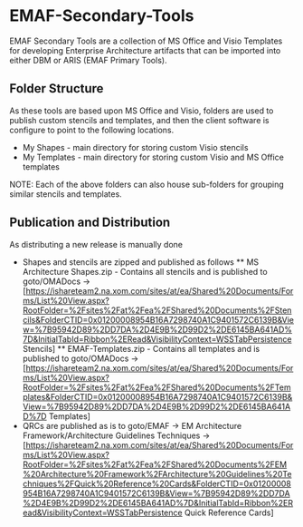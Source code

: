 # EMAF-Secondary-Tools
EMAF Secondary Tools are a collection of MS Office and Visio Templates for developing Enterprise Architecture artifacts that can be imported into either DBM or ARIS (EMAF Primary Tools).

## Folder Structure
As these tools are based upon MS Office and Visio, folders are used to publish custom stencils and templates, and then the client software is configure to point to the following locations.
* My Shapes - main directory for storing custom Visio stencils
* My Templates - main directory for storing custom Visio and MS Office templates

NOTE: Each of the above folders can also house sub-folders for grouping similar stencils and templates.

## Publication and Distribution
As distributing a new release is manually done
* Shapes and stencils are zipped and published as follows
** MS Architecture Shapes.zip - Contains all stencils and is published to goto/OMADocs -> [https://ishareteam2.na.xom.com/sites/at/ea/Shared%20Documents/Forms/List%20View.aspx?RootFolder=%2Fsites%2Fat%2Fea%2FShared%20Documents%2FStencils&FolderCTID=0x01200008954B16A7298740A1C9401572C6139B&View=%7B95942D89%2DD7DA%2D4E9B%2D99D2%2DE6145BA641AD%7D&InitialTabId=Ribbon%2ERead&VisibilityContext=WSSTabPersistence Stencils]
** EMAF-Templates.zip - Contains all templates and is published to goto/OMADocs -> [https://ishareteam2.na.xom.com/sites/at/ea/Shared%20Documents/Forms/List%20View.aspx?RootFolder=%2Fsites%2Fat%2Fea%2FShared%20Documents%2FTemplates&FolderCTID=0x01200008954B16A7298740A1C9401572C6139B&View=%7B95942D89%2DD7DA%2D4E9B%2D99D2%2DE6145BA641AD%7D Templates]
* QRCs are published as is to goto/EMAF -> EM Architecture Framework/Architecture Guidelines Techniques -> [https://ishareteam2.na.xom.com/sites/at/ea/Shared%20Documents/Forms/List%20View.aspx?RootFolder=%2Fsites%2Fat%2Fea%2FShared%20Documents%2FEM%20Architecture%20Framework%2FArchitecture%20Guidelines%20Techniques%2FQuick%20Reference%20Cards&FolderCTID=0x01200008954B16A7298740A1C9401572C6139B&View=%7B95942D89%2DD7DA%2D4E9B%2D99D2%2DE6145BA641AD%7D&InitialTabId=Ribbon%2ERead&VisibilityContext=WSSTabPersistence Quick Reference Cards]